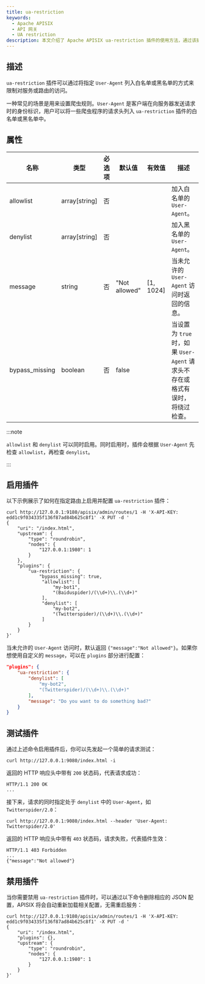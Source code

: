 ```yaml
---
title: ua-restriction
keywords:
  - Apache APISIX
  - API 网关
  - UA restriction
description: 本文介绍了 Apache APISIX ua-restriction 插件的使用方法，通过该插件可以将指定的 User-Agent 列入白名单或黑名单来限制对服务或路由的访问。
---
```


<!--
#
# Licensed to the Apache Software Foundation (ASF) under one or more
# contributor license agreements.  See the NOTICE file distributed with
# this work for additional information regarding copyright ownership.
# The ASF licenses this file to You under the Apache License, Version 2.0
# (the "License"); you may not use this file except in compliance with
# the License.  You may obtain a copy of the License at
#
#     http://www.apache.org/licenses/LICENSE-2.0
#
# Unless required by applicable law or agreed to in writing, software
# distributed under the License is distributed on an "AS IS" BASIS,
# WITHOUT WARRANTIES OR CONDITIONS OF ANY KIND, either express or implied.
# See the License for the specific language governing permissions and
# limitations under the License.
#
-->

## 描述

`ua-restriction` 插件可以通过将指定 `User-Agent` 列入白名单或黑名单的方式来限制对服务或路由的访问。

一种常见的场景是用来设置爬虫规则。`User-Agent` 是客户端在向服务器发送请求时的身份标识，用户可以将一些爬虫程序的请求头列入 `ua-restriction` 插件的白名单或黑名单中。

## 属性

| 名称    | 类型          | 必选项 | 默认值 | 有效值 | 描述                             |
| --------- | ------------- | ------ | ------ | ------ | -------------------------------- |
| allowlist | array[string] | 否   |        |        | 加入白名单的 `User-Agent`。 |
| denylist  | array[string] | 否   |        |        | 加入黑名单的 `User-Agent`。 |
| message | string  | 否   | "Not allowed" | [1, 1024] | 当未允许的 `User-Agent` 访问时返回的信息。 |
| bypass_missing | boolean       | 否    | false   |       | 当设置为 `true` 时，如果 `User-Agent` 请求头不存在或格式有误时，将绕过检查。 |

:::note

`allowlist` 和 `denylist` 可以同时启用。同时启用时，插件会根据 `User-Agent` 先检查 `allowlist`，再检查 `denylist`。

:::

## 启用插件

以下示例展示了如何在指定路由上启用并配置 `ua-restriction` 插件：

```shell
curl http://127.0.0.1:9180/apisix/admin/routes/1 -H 'X-API-KEY: edd1c9f034335f136f87ad84b625c8f1' -X PUT -d '
{
    "uri": "/index.html",
    "upstream": {
        "type": "roundrobin",
        "nodes": {
            "127.0.0.1:1980": 1
        }
    },
    "plugins": {
        "ua-restriction": {
            "bypass_missing": true,
             "allowlist": [
                 "my-bot1",
                 "(Baiduspider)/(\\d+)\\.(\\d+)"
             ],
             "denylist": [
                 "my-bot2",
                 "(Twitterspider)/(\\d+)\\.(\\d+)"
             ]
        }
    }
}'
```

当未允许的 `User-Agent` 访问时，默认返回 `{"message":"Not allowed"}`。如果你想使用自定义的 `message`，可以在 `plugins` 部分进行配置：

```json
"plugins": {
    "ua-restriction": {
        "denylist": [
            "my-bot2",
            "(Twitterspider)/(\\d+)\\.(\\d+)"
        ],
        "message": "Do you want to do something bad?"
    }
}
```

## 测试插件

通过上述命令启用插件后，你可以先发起一个简单的请求测试：

```shell
curl http://127.0.0.1:9080/index.html -i
```

返回的 HTTP 响应头中带有 `200` 状态码，代表请求成功：

```shell
HTTP/1.1 200 OK
...
```

接下来，请求的同时指定处于 `denylist` 中的 `User-Agent`，如 `Twitterspider/2.0`：

```shell
curl http://127.0.0.1:9080/index.html --header 'User-Agent: Twitterspider/2.0'
```

返回的 HTTP 响应头中带有 `403` 状态码，请求失败，代表插件生效：

```shell
HTTP/1.1 403 Forbidden
...
{"message":"Not allowed"}
```

## 禁用插件

当你需要禁用 `ua-restriction` 插件时，可以通过以下命令删除相应的 JSON 配置，APISIX 将会自动重新加载相关配置，无需重启服务：

```shell
curl http://127.0.0.1:9180/apisix/admin/routes/1 -H 'X-API-KEY: edd1c9f034335f136f87ad84b625c8f1' -X PUT -d '
{
    "uri": "/index.html",
    "plugins": {},
    "upstream": {
        "type": "roundrobin",
        "nodes": {
            "127.0.0.1:1980": 1
        }
    }
}'
```
